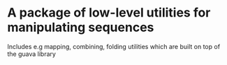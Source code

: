 # A package of low-level utilities for manipulating sequences
Includes e.g mapping, combining, folding utilities which are built on top of the guava library
